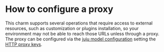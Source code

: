 # How to configure a proxy

This charm supports several operations that require access to external resources, such as customization or plugins installation, so your environment may not be able to reach those URLs unless through a proxy. The proxy can be configured via the [juju model configuration](https://juju.is/docs/juju/manage-models#heading--configure-a-model) setting the [HTTP proxy keys](https://juju.is/docs/juju/list-of-model-configuration-keys).